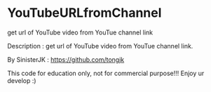 # YouTubeURLfromChannel
get url of YouTube video from YouTue channel link


Description : get url of YouTube video from YouTue channel link.


By SinisterJK : https://github.com/tongjk


This code for education only, not for commercial purpose!!!
Enjoy ur develop :)

